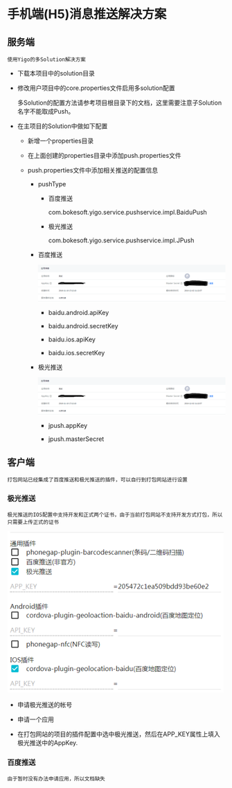 # 手机端(H5)消息推送解决方案

## 服务端

    使用Yigo的多Solution解决方案

* 下载本项目中的solution目录

* 修改用户项目中的core.properties文件启用多solution配置

    多Solution的配置方法请参考项目根目录下的文档，这里需要注意子Solution名字不能取成Push。

* 在主项目的Solution中做如下配置

    * 新增一个properties目录

    * 在上面创建的properties目录中添加push.properties文件

    * push.properties文件中添加相关推送的配置信息

        * pushType
            
            * 百度推送

                com.bokesoft.yigo.service.pushservice.impl.BaiduPush

            * 极光推送

                com.bokesoft.yigo.service.pushservice.impl.JPush

        * 百度推送

            <img src="jpush.png" width="800">

            * baidu.android.apiKey

            * baidu.android.secretKey

            * baidu.ios.apiKey
            
            * baidu.ios.secretKey

        * 极光推送

            <img src="jpush.png" width="800">

            * jpush.appKey

            * jpush.masterSecret

## 客户端

    打包网站已经集成了百度推送和极光推送的插件，可以自行到打包网站进行设置

### 极光推送

    极光推送的IOS配置中支持开发和正式两个证书，由于当前打包网站不支持开发方式打包，所以只需要上传正式的证书

<img src="client.png" width="500">

* 申请极光推送的帐号

* 申请一个应用

* 在打包网站的项目的插件配置中选中极光推送，然后在APP_KEY属性上填入极光推送中的AppKey.

### 百度推送

    由于暂时没有办法申请应用，所以文档缺失
